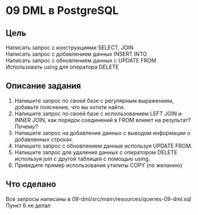 # 09 DML в PostgreSQL

## Цель
Написать запрос с конструкциями SELECT, JOIN  
Написать запрос с добавлением данных INSERT INTO  
Написать запрос с обновлением данных с UPDATE FROM  
Использовать using для оператора DELETE

## Описание задания

1. Напишите запрос по своей базе с регулярным выражением, добавьте пояснение, что вы хотите найти.
2. Напишите запрос по своей базе с использованием LEFT JOIN и INNER JOIN, как порядок соединений в FROM влияет на результат? Почему?
3. Напишите запрос на добавление данных с выводом информации о добавленных строках.
4. Напишите запрос с обновлением данные используя UPDATE FROM.
5. Напишите запрос для удаления данных с оператором DELETE используя join с другой таблицей с помощью using.
6. Приведите пример использования утилиты COPY (по желанию)

## Что сделано
Все запросы написаны в 09-dml/src/main/resources/queries-09-dml.sql
Пункт 6 не делал